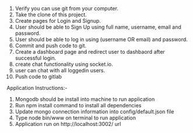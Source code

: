 

1. Verify you can use git from your computer.
2. Take the clone of this project. 
3. Create pages for Login and Signup.
4. User should be able to Sign Up using full name, username, email and password.
5. User should be able to log in using (username OR email) and password.
6. Commit and push code to git.
7. Create a dashboard page and redirect user to dashbaord after successful login.
8. create chat functionality using socket.io.
9. user can chat with all loggedin users.
10. Push code to gitlab

Application Instructions:-
1. Mongodb should be install into machine to run application
2. Run npm install command to install all dependencies
3. Update mongo connection information into config/default.json file
4. Type node bin/www on terminal to run application
5. Application run on http://localhost:3002/ url
